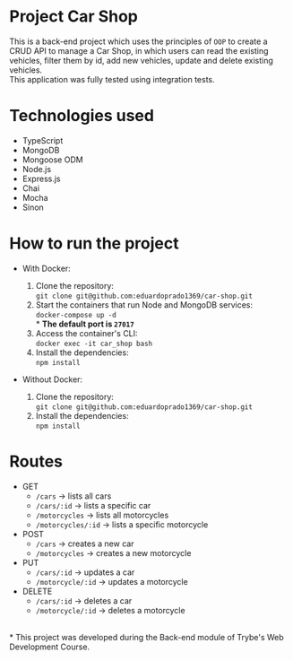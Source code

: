 # Project Car Shop

This is a back-end project which uses the principles of `OOP` to create a CRUD API to manage a Car Shop, in which users can read the existing vehicles, filter them by id, add new vehicles, update and delete existing vehicles.  
This application was fully tested using integration tests.

# Technologies used
* TypeScript
* MongoDB
* Mongoose ODM
* Node.js
* Express.js
* Chai
* Mocha
* Sinon

# How to run the project
* With Docker:  
  1. Clone the repository:  
     `git clone git@github.com:eduardoprado1369/car-shop.git`  
  2. Start the containers that run Node and MongoDB services:  
    `docker-compose up -d` <br> * **The default port is `27017`** <br>
  3. Access the container's CLI: <br>
    `docker exec -it car_shop bash` <br>
  4. Install the dependencies: <br>
    `npm install`
    
* Without Docker: <br>
  1. Clone the repository: <br>
    `git clone git@github.com:eduardoprado1369/car-shop.git` <br>
  2. Install the dependencies: <br>
    `npm install`
    
# Routes
* GET
  * `/cars` -> lists all cars
  * `/cars/:id` -> lists a specific car
  * `/motorcycles` -> lists all motorcycles
  * `/motorcycles/:id` -> lists a specific motorcycle
* POST
  * `/cars` -> creates a new car
  * `/motorcycles` -> creates a new motorcycle
* PUT
  * `/cars/:id` -> updates a car
  * `/motorcycle/:id` -> updates a motorcycle
* DELETE
  * `/cars/:id` -> deletes a car
  * `/motorcycle/:id` -> deletes a motorcycle
<br>
* This project was developed during the Back-end module of Trybe's Web Development Course.
